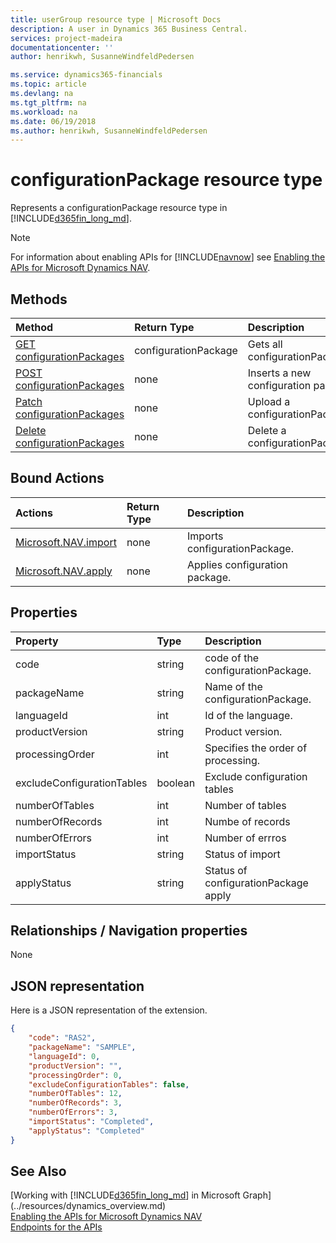 ```yaml
---
title: userGroup resource type | Microsoft Docs
description: A user in Dynamics 365 Business Central.
services: project-madeira
documentationcenter: ''
author: henrikwh, SusanneWindfeldPedersen

ms.service: dynamics365-financials
ms.topic: article
ms.devlang: na
ms.tgt_pltfrm: na
ms.workload: na
ms.date: 06/19/2018
ms.author: henrikwh, SusanneWindfeldPedersen
---
```


# configurationPackage resource type

Represents a configurationPackage resource type in [!INCLUDE[d365fin_long_md](../../includes/d365fin_long_md.md)].

> [!NOTE]  
> For information about enabling APIs for [!INCLUDE[navnow](../../includes/navnow_md.md)] see [Enabling the APIs for Microsoft Dynamics NAV](../../enabling-apis-for-dynamics-nav.md).

## Methods

| Method         | Return Type  |Description|
|:---------------|:-------------|:----------|
|[GET configurationPackages](../api/dynamics_microsoft_automation_configurationPackage_get.md)|configurationPackage|Gets all configurationPackages|
|[POST configurationPackages](../api/dynamics_microsoft_automation_configurationPackage_post.md)|none|Inserts a new configuration package
|[Patch configurationPackages](../api/dynamics_microsoft_automation_configurationPackage_patch.md)|none|Upload a configurationPackage
|[Delete configurationPackages](../api/dynamics_microsoft_automation_configurationPackage_delete.md)|none|Delete a configurationPackage

## Bound Actions

| Actions         | Return Type  |Description|
|:---------------|:-------------|:----------|
|[Microsoft.NAV.import](../api/dynamics_microsoft_automation_configurationPackage_post.md)|none|Imports configurationPackage.|
|[Microsoft.NAV.apply](../api/dynamics_microsoft_automation_configurationPackage_post.md)|none|Applies configuration package.|

## Properties

| Property | Type |Description                             |
|:----------------|:-----|:---------------------------------------|
|code               |string  |code of the configurationPackage.|
|packageName      |string|Name of the configurationPackage.     |
|languageId|int|Id of the language.|
|productVersion|string|Product version.|
|processingOrder|int|Specifies the order of processing.|
|excludeConfigurationTables|boolean|Exclude configuration tables|
|numberOfTables|int|Number of tables|
|numberOfRecords|int|Numbe of records|
|numberOfErrors|int|Number of errros|
|importStatus|string|Status of import|
|applyStatus|string|Status of configurationPackage apply|


## Relationships / Navigation properties

None

## JSON representation

Here is a JSON representation of the extension.

```json
{
    "code": "RAS2",
    "packageName": "SAMPLE",
    "languageId": 0,
    "productVersion": "",
    "processingOrder": 0,
    "excludeConfigurationTables": false,
    "numberOfTables": 12,
    "numberOfRecords": 3,
    "numberOfErrors": 3,
    "importStatus": "Completed",
    "applyStatus": "Completed"
}
```
<!-- 
## EDM metadata

```xml
  <EntityType Name="configurationPackage">
                <Key>
                    <PropertyRef Name="code" />
                </Key>
                <Property Name="code" Type="Edm.String" Nullable="false" MaxLength="20" />
                <Property Name="packageName" Type="Edm.String" MaxLength="50" />
                <Property Name="languageId" Type="Edm.Int32" />
                <Property Name="productVersion" Type="Edm.String" MaxLength="248" />
                <Property Name="processingOrder" Type="Edm.Int32" />
                <Property Name="excludeConfigurationTables" Type="Edm.Boolean" />
                <Property Name="numberOfTables" Type="Edm.Int32" />
                <Property Name="numberOfRecords" Type="Edm.Int32" />
                <Property Name="numberOfErrors" Type="Edm.Int32" />
                <Property Name="importStatus" Type="Edm.String" />
                <Property Name="applyStatus" Type="Edm.String" />
                <NavigationProperty Name="file" Type="Collection(Microsoft.NAV.file)" ContainsTarget="true" />
            </EntityType>
            <Action Name="import" IsBound="true">
                <Parameter Name="bindingParameter" Type="Microsoft.NAV.configurationPackage" />
            </Action>
            <Action Name="apply" IsBound="true">
                <Parameter Name="bindingParameter" Type="Microsoft.NAV.configurationPackage" />
            </Action>

```
 -->
## See Also

[Working with [!INCLUDE[d365fin_long_md](../../includes/d365fin_long_md.md)] in Microsoft Graph](../resources/dynamics_overview.md)  
[Enabling the APIs for Microsoft Dynamics NAV](../../enabling-apis-for-dynamics-nav.md)  
[Endpoints for the APIs](../../endpoints-apis-for-dynamics.md)  
